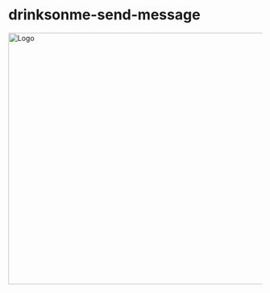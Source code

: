 # drinksonme-send-message

<img src="https://cdn.discordapp.com/attachments/1087353486313795584/1098321377745960980/2023-04-20_01-44-13_online-video-cutter.com_1.gif" alt="Logo" width="1800" height="500">
